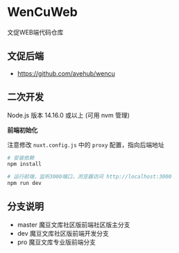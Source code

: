 # WenCuWeb

文促WEB端代码仓库

## 文促后端

 - https://github.com/avehub/wencu

## 二次开发

Node.js 版本 14.16.0 或以上 (可用 nvm 管理)

**前端初始化**

注意修改 `nuxt.config.js` 中的 `proxy` 配置，指向后端地址

```bash
# 安装依赖
npm install

# 运行前端，监听3000端口，浏览器访问 http://localhost:3000
npm run dev
```

## 分支说明

- master    魔豆文库社区版前端社区版主分支
- dev       魔豆文库社区版前端开发分支
- pro       魔豆文库专业版前端分支
